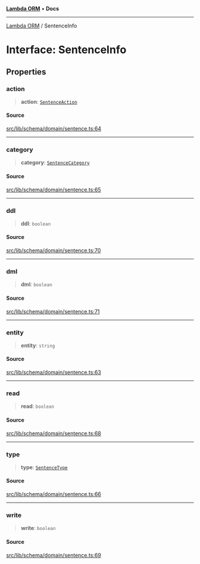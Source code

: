 [**Lambda ORM**](../README.md) • **Docs**

***

[Lambda ORM](../README.md) / SentenceInfo

# Interface: SentenceInfo

## Properties

### action

> **action**: [`SentenceAction`](../enumerations/SentenceAction.md)

#### Source

[src/lib/schema/domain/sentence.ts:64](https://github.com/lambda-orm/lambdaorm-base/blob/2b4bbf4c1401295bf2ed95d8b326e6cfc5d3f301/src/lib/schema/domain/sentence.ts#L64)

***

### category

> **category**: [`SentenceCategory`](../enumerations/SentenceCategory.md)

#### Source

[src/lib/schema/domain/sentence.ts:65](https://github.com/lambda-orm/lambdaorm-base/blob/2b4bbf4c1401295bf2ed95d8b326e6cfc5d3f301/src/lib/schema/domain/sentence.ts#L65)

***

### ddl

> **ddl**: `boolean`

#### Source

[src/lib/schema/domain/sentence.ts:70](https://github.com/lambda-orm/lambdaorm-base/blob/2b4bbf4c1401295bf2ed95d8b326e6cfc5d3f301/src/lib/schema/domain/sentence.ts#L70)

***

### dml

> **dml**: `boolean`

#### Source

[src/lib/schema/domain/sentence.ts:71](https://github.com/lambda-orm/lambdaorm-base/blob/2b4bbf4c1401295bf2ed95d8b326e6cfc5d3f301/src/lib/schema/domain/sentence.ts#L71)

***

### entity

> **entity**: `string`

#### Source

[src/lib/schema/domain/sentence.ts:63](https://github.com/lambda-orm/lambdaorm-base/blob/2b4bbf4c1401295bf2ed95d8b326e6cfc5d3f301/src/lib/schema/domain/sentence.ts#L63)

***

### read

> **read**: `boolean`

#### Source

[src/lib/schema/domain/sentence.ts:68](https://github.com/lambda-orm/lambdaorm-base/blob/2b4bbf4c1401295bf2ed95d8b326e6cfc5d3f301/src/lib/schema/domain/sentence.ts#L68)

***

### type

> **type**: [`SentenceType`](../enumerations/SentenceType.md)

#### Source

[src/lib/schema/domain/sentence.ts:66](https://github.com/lambda-orm/lambdaorm-base/blob/2b4bbf4c1401295bf2ed95d8b326e6cfc5d3f301/src/lib/schema/domain/sentence.ts#L66)

***

### write

> **write**: `boolean`

#### Source

[src/lib/schema/domain/sentence.ts:69](https://github.com/lambda-orm/lambdaorm-base/blob/2b4bbf4c1401295bf2ed95d8b326e6cfc5d3f301/src/lib/schema/domain/sentence.ts#L69)
